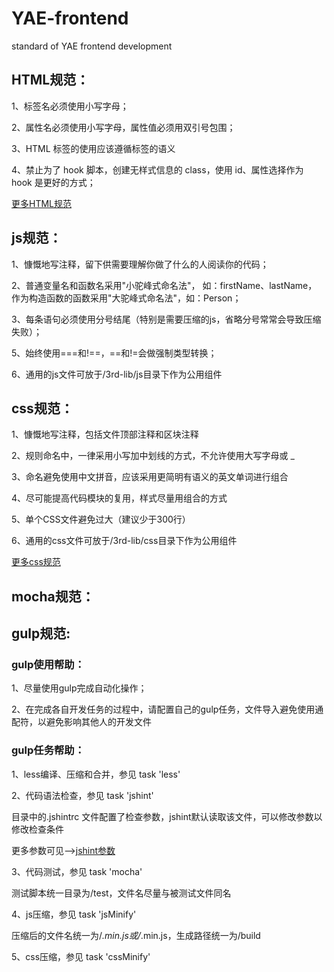 # YAE-frontend
standard of YAE frontend development

## HTML规范：
1、标签名必须使用小写字母；

2、属性名必须使用小写字母，属性值必须用双引号包围；

3、HTML 标签的使用应该遵循标签的语义

4、禁止为了 hook 脚本，创建无样式信息的 class，使用 id、属性选择作为 hook 是更好的方式；

[更多HTML规范](http://segmentfault.com/a/1190000002465212)

## js规范：
1、慷慨地写注释，留下供需要理解你做了什么的人阅读你的代码；

2、普通变量名和函数名采用"小驼峰式命名法"， 如：firstName、lastName，
作为构造函数的函数采用"大驼峰式命名法"，如：Person；

3、每条语句必须使用分号结尾（特别是需要压缩的js，省略分号常常会导致压缩失败）；

5、始终使用===和!==，==和!=会做强制类型转换；

6、通用的js文件可放于/3rd-lib/js目录下作为公用组件

## css规范：
1、慷慨地写注释，包括文件顶部注释和区块注释

2、规则命名中，一律采用小写加中划线的方式，不允许使用大写字母或 _

3、命名避免使用中文拼音，应该采用更简明有语义的英文单词进行组合

4、尽可能提高代码模块的复用，样式尽量用组合的方式

5、单个CSS文件避免过大（建议少于300行）

6、通用的css文件可放于/3rd-lib/css目录下作为公用组件

[更多css规范](http://segmentfault.com/a/1190000002460968)

## mocha规范：

## gulp规范:

### gulp使用帮助：
1、尽量使用gulp完成自动化操作；

2、在完成各自开发任务的过程中，请配置自己的gulp任务，文件导入避免使用通配符，以避免影响其他人的开发文件

### gulp任务帮助：
1、less编译、压缩和合并，参见 task 'less'

2、代码语法检查，参见 task 'jshint'

目录中的.jshintrc 文件配置了检查参数，jshint默认读取该文件，可以修改参数以修改检查条件

更多参数可见-->[jshint参数](http://jshint.com/docs/options/)

3、代码测试，参见 task 'mocha'

测试脚本统一目录为/test，文件名尽量与被测试文件同名

4、js压缩，参见 task 'jsMinify'

压缩后的文件名统一为/*.min.js或/*.min.js，生成路径统一为/build

5、css压缩，参见 task 'cssMinify'
